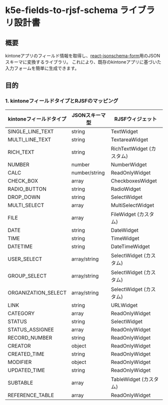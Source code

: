 # k5e-fields-to-rjsf-schema ライブラリ設計書

## 概要

kintoneアプリのフィールド情報を取得し、[react-jsonschema-form](https://github.com/rjsf-team/react-jsonschema-form)用のJSONスキーマに変換するライブラリ。
これにより、既存のkintoneアプリに基づいた入力フォームを簡単に生成できます。

## 目的

### 1. kintoneフィールドタイプとRJSFのマッピング

| kintoneフィールドタイプ | JSONスキーマ型 | RJSFウィジェット          |
| ----------------------- | -------------- | ------------------------- |
| SINGLE\_LINE\_TEXT      | string         | TextWidget                |
| MULTI\_LINE\_TEXT       | string         | TextareaWidget            |
| RICH\_TEXT              | string         | RichTextWidget (カスタム) |
| NUMBER                  | number         | NumberWidget              |
| CALC                    | number/string  | ReadOnlyWidget            |
| CHECK\_BOX              | array          | CheckboxesWidget          |
| RADIO\_BUTTON           | string         | RadioWidget               |
| DROP\_DOWN              | string         | SelectWidget              |
| MULTI\_SELECT           | array          | MultiSelectWidget         |
| FILE                    | array          | FileWidget (カスタム)     |
| DATE                    | string         | DateWidget                |
| TIME                    | string         | TimeWidget                |
| DATETIME                | string         | DateTimeWidget            |
| USER\_SELECT            | array/string   | SelectWidget (カスタム)   |
| GROUP\_SELECT           | array/string   | SelectWidget (カスタム)   |
| ORGANIZATION\_SELECT    | array/string   | SelectWidget (カスタム)   |
| LINK                    | string         | URLWidget                 |
| CATEGORY                | array          | ReadOnlyWidget            |
| STATUS                  | string         | SelectWidget              |
| STATUS\_ASSIGNEE        | array          | ReadOnlyWidget            |
| RECORD\_NUMBER          | string         | ReadOnlyWidget            |
| CREATOR                 | object         | ReadOnlyWidget            |
| CREATED\_TIME           | string         | ReadOnlyWidget            |
| MODIFIER                | object         | ReadOnlyWidget            |
| UPDATED\_TIME           | string         | ReadOnlyWidget            |
| SUBTABLE                | array          | TableWidget (カスタム)    |
| REFERENCE\_TABLE        | array          | ReadOnlyWidget            |
